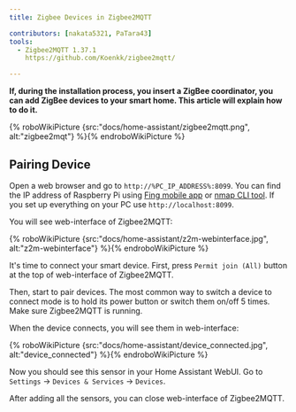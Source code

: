 ```yaml
---
title: Zigbee Devices in Zigbee2MQTT

contributors: [nakata5321, PaTara43]
tools:
  - Zigbee2MQTT 1.37.1
    https://github.com/Koenkk/zigbee2mqtt/

---
```


**If, during the installation process, you insert a ZigBee coordinator, you can add ZigBee devices to your smart home. This article will explain how to do it.**

{% roboWikiPicture {src:"docs/home-assistant/zigbee2mqtt.png", alt:"zigbee2mqt"} %}{% endroboWikiPicture %}

## Pairing Device

Open a web browser and go to `http://%PC_IP_ADDRESS%:8099`. You can find the IP address of Raspberry Pi
using [Fing mobile app](https://www.fing.com/products) or [nmap CLI tool](https://vitux.com/find-devices-connected-to-your-network-with-nmap/). If you set up everything on your PC use `http://localhost:8099`.

You will see web-interface of Zigbee2MQTT:


{% roboWikiPicture {src:"docs/home-assistant/z2m-webinterface.jpg", alt:"z2m-webinterface"} %}{% endroboWikiPicture %}


It's time to connect your smart device.
First, press `Permit join (All)` button at the top of web-interface of Zigbee2MQTT.

Then, start to pair devices. The most common way to switch a device to connect mode is to hold its power button or switch them on/off 5 times. Make sure Zigbee2MQTT is running.

When the device connects, you will see them in web-interface:

{% roboWikiPicture {src:"docs/home-assistant/device_connected.jpg", alt:"device_connected"} %}{% endroboWikiPicture %}

Now you should see this sensor in your Home Assistant WebUI. Go to `Settings` -> `Devices & Services` -> `Devices`.

After adding all the sensors, you can close web-interface of Zigbee2MQTT.
